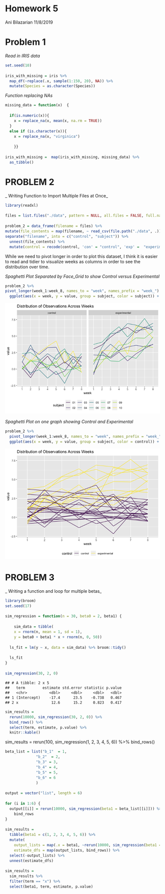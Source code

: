 Homework 5
================
Ani Bilazarian
11/8/2019

# Problem 1

*Read in IRIS data*

``` r
set.seed(10)

iris_with_missing = iris %>% 
  map_df(~replace(.x, sample(1:150, 20), NA)) %>%
  mutate(Species = as.character(Species))
```

*Function replacing NAs*

``` r
missing_data = function(x)  {
  
  if(is.numeric(x)){
    x = replace_na(x, mean(x, na.rm = TRUE))
  } 
  else if (is.character(x)){
    x = replace_na(x, "virginica")
  
    }}
  
iris_with_missing =  map(iris_with_missing, missing_data) %>% 
  as_tibble()
```

# PROBLEM 2

\_ Writing Function to Import Multiple Files at Once\_

``` r
library(readxl)

files = list.files("./data", pattern = NULL, all.files = FALSE, full.names = FALSE) 

problem_2 = data_frame(filename = files) %>% 
mutate(file_contents = map(filename, ~ read_csv(file.path("./data", .)))) %>% 
separate("filename", into = c("control", "subject")) %>% 
  unnest(file_contents) %>% 
  mutate(control = recode(control, 'con' = "control", 'exp' =  "experimental"))
```

While we need to pivot longer in order to plot this dataset, I think it
is easier to read and tidier to visualize weeks as columns in order to
see the distribution over time.

*Spaghetti Plot Separated by Face\_Grid to show Control versus
Experimental*

``` r
problem_2 %>% 
pivot_longer(week_1:week_8, names_to = "week", names_prefix = "week_") %>% 
  ggplot(aes(x = week, y = value, group = subject, color = subject)) + geom_path() + labs(title = "Distribution of Observations Across Weeks") + facet_grid(~control) + viridis::scale_color_viridis(discrete = TRUE) + theme(legend.position = "bottom")
```

![](p8105_hw5_ab4797_files/figure-gfm/unnamed-chunk-4-1.png)<!-- -->

*Spaghetti Plot on one graph showing Control and Experimental*

``` r
problem_2 %>% 
  pivot_longer(week_1:week_8, names_to = "week", names_prefix = "week_") %>% 
  ggplot(aes(x = week, y = value, group = subject, color = control)) + geom_path() + labs(title = "Distribution of Observations Across Weeks") + viridis::scale_color_viridis(discrete = TRUE) + theme(legend.position = "bottom")
```

![](p8105_hw5_ab4797_files/figure-gfm/unnamed-chunk-5-1.png)<!-- -->

# PROBLEM 3

\_ Writing a function and loop for multiple betas\_

``` r
library(broom)
set.seed(17)

sim_regression = function(n = 30, beta0 = 2, beta1) {

    sim_data = tibble(
    x = rnorm(n, mean = 1, sd = 1),
    y = beta0 + beta1 * x + rnorm(n, 0, 50))
  
  ls_fit = lm(y ~ x, data = sim_data) %>% broom::tidy()

  ls_fit
}

sim_regression(30, 2, 0)
```

    ## # A tibble: 2 x 5
    ##   term        estimate std.error statistic p.value
    ##   <chr>          <dbl>     <dbl>     <dbl>   <dbl>
    ## 1 (Intercept)    -17.4      23.5    -0.738   0.467
    ## 2 x               12.6      15.2     0.823   0.417

``` r
sim_results = 
  rerun(10000, sim_regression(30, 2, 0)) %>% 
  bind_rows() %>% 
  select(term, estimate, p.value) %>% 
  knitr::kable()
```

sim\_results = rerun(100, sim\_regression(1, 2, 3, 4, 5, 6)) %\>%
bind\_rows()

``` r
beta_list = list("b_1"  = 1, 
              "b_2"  = 2, 
              "b_3" = 3, 
              "b_4" = 4,
              "b_5" = 5,
              "b_6" = 6
              )

output = vector("list", length = 6)

for (i in 1:6) {
  output[[i]] = rerun(10000, sim_regression(beta1 = beta_list[[i]])) %>% 
    bind_rows
}

sim_results = 
  tibble(beta1 = c(1, 2, 3, 4, 5, 6)) %>% 
  mutate(
    output_lists = map(.x = beta1, ~rerun(10000, sim_regression(beta1 = .x))),
    estimate_dfs = map(output_lists, bind_rows)) %>% 
  select(-output_lists) %>% 
  unnest(estimate_dfs)

sim_results = 
  sim_results %>% 
  filter(term == "x") %>% 
  select(beta1, term, estimate, p.value)
```

